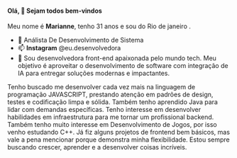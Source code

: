 #### Olá,  👋 Sejam todos bem-vindos 

Meu nome é **Marianne**, tenho 31 anos e sou do Rio de janeiro .
- 🔭 Análista De Desenvolvimento de Sistema
- 📫 **Instagram** @eu.desenvolvedora
- 🌱 Sou desenvolvedora front-end apaixonada pelo mundo tech. Meu objetivo é aproveitar o desenvolvimento de software com integração de IA para entregar soluções modernas e impactantes.

Tenho buscado me desenvolver cada vez mais na linguagem de programação JAVASCRIPT, prestando atenção em padrões de design, testes e codificação limpa e sólida. Também tenho aprendido Java para lidar com demandas específicas. Tenho interesse em desenvolver habilidades em infraestrutura para me tornar um profissional backend. Também tenho muito interesse em Desenvolvimento de Jogos, por isso venho estudando C++. Já fiz alguns projetos de frontend bem básicos, mas vale a pena mencionar porque demonstra minha flexibilidade. Estou sempre buscando crescer, aprender e a desenvolver coisas incríveis.
